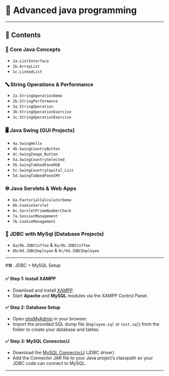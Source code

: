 # 🚀 Advanced java programming

---

## 📂 Contents

###  🧱 Core Java Concepts
- `1a.ListInterface`
- `1b.ArrayList`
- `1c.LinkedList`

###  🔤 String Operations & Performance
- `2a.StringOperationDemo`
- `2b.StringPerformance`
- `3a.StringOperation`
- `3b.StringOperationExercise`
- `3c.StringOperationExercise`

###  🖥️ Java Swing (GUI Projects)
- `4a.SwingHello`
- `4b.SwingCountryButton`
- `4c.SwingImage_Button`
- `5a.SwingCountrySelected`
- `5b.SwingTabbedPaneRGB`
- `5c.SwingCountryCapital_List`
- `5d.SwingTabbedPaneCMY`

###  🌐 Java Servlets & Web Apps
- `6a.FactorialCalculatorDemo`
- `6b.CookieServlet`
- `6c.ServletPrimeNumberCheck`
- `7a.SessionManagement`
- `7b.CookieManagement`

###  💾 JDBC with MySql (Database Projects)
- `8a/8b.JDBCCoffee` & `9a/9b.JDBCCoffee`
- `8b/8d.JDBCEmployee` & `9c/9d.JDBCEmployee`

---

#🛠️. JDBC + MySQL Setup

#### ✅ Step 1: Install XAMPP
- Download and install [XAMPP](https://www.apachefriends.org/index.html).
- Start **Apache** and **MySQL** modules via the XAMPP Control Panel.

#### ✅ Step 2: Database Setup
- Open [phpMyAdmin](http://localhost/phpmyadmin) in your browser.
- Import the provided SQL dump file (`Employee.sql` or `test.sql`) from the  folder to create your database and tables.

#### ✅ Step 3: MySQL Connector/J
- Download the [MySQL Connector/J](https://dev.mysql.com/downloads/connector/j/) (JDBC driver).
- Add the Connector JAR file to your Java project’s classpath so your JDBC code can connect to MySQL.

---

